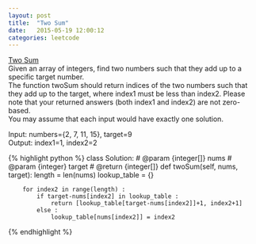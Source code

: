 ```yaml
---
layout: post
title:  "Two Sum"
date:   2015-05-19 12:00:12
categories: leetcode
---
```

[Two Sum](https://leetcode.com/problems/two-sum/)  
Given an array of integers, find two numbers such that they add up to a specific target number.  
The function twoSum should return indices of the two numbers such that they add up to the target, where index1 must be less than index2. Please note that your returned answers (both index1 and index2) are not zero-based.  
You may assume that each input would have exactly one solution.  
  
Input: numbers={2, 7, 11, 15}, target=9  
Output: index1=1, index2=2  

{% highlight python %}
class Solution:
    # @param {integer[]} nums
    # @param {integer} target
    # @return {integer[]}
    def twoSum(self, nums, target):
        length = len(nums)
        lookup_table = {}
        
        for index2 in range(length) :
            if target-nums[index2] in lookup_table :
                return [lookup_table[target-nums[index2]]+1, index2+1]
            else :
                lookup_table[nums[index2]] = index2
{% endhighlight %}